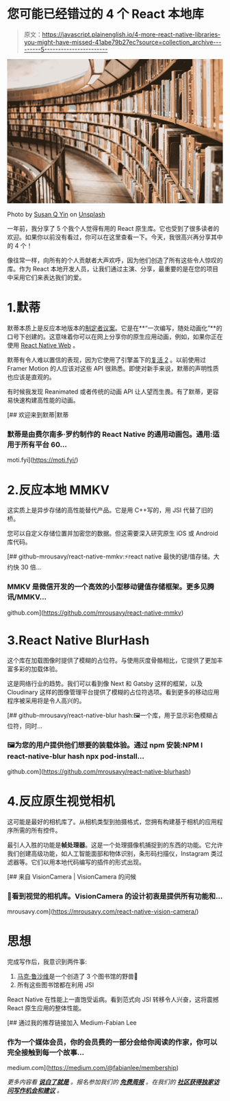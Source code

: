 # 您可能已经错过的 4 个 React 本地库

> 原文：<https://javascript.plainenglish.io/4-more-react-native-libraries-you-might-have-missed-41abe79b27ec?source=collection_archive---------5----------------------->

![](img/0c335192fe94920a4508223a9f963d77.png)

Photo by [Susan Q Yin](https://unsplash.com/@syinq?utm_source=medium&utm_medium=referral) on [Unsplash](https://unsplash.com?utm_source=medium&utm_medium=referral)

一年前，我分享了 5 个我个人觉得有用的 React 原生库。它也受到了很多读者的欢迎。如果你以前没有看过，你可以在这里查看一下。今天，我很高兴再分享其中的 4 个！

像往常一样，向所有的个人贡献者大声欢呼，因为他们创造了所有这些令人惊叹的库。作为 React 本地开发人员，让我们通过主演、分享，最重要的是在您的项目中采用它们来表达我们的爱。

# 1.默蒂

默蒂本质上是反应本地版本的[制定者议案](https://www.framer.com/motion/)。它是在**“一次编写，随处动画化”**的口号下创建的。这意味着你可以在网上分享你的原生应用动画，例如，如果你正在使用 [React Native Web](https://github.com/necolas/react-native-web) 。

默蒂有令人难以置信的表现，因为它使用了引擎盖下的[复活 2](https://docs.swmansion.com/react-native-reanimated/) 。以前使用过 Framer Motion 的人应该对这些 API 很熟悉。即使对新手来说，默蒂的声明性质也应该是直观的。

有时候我发现 Reanimated 或者传统的动画 API 让人望而生畏。有了默蒂，更容易快速构建高性能的动画。

[](https://moti.fyi/) [## 欢迎来到默蒂|默蒂

### 默蒂是由费尔南多·罗约制作的 React Native 的通用动画包。通用:适用于所有平台 60…

moti.fyi](https://moti.fyi/) 

# 2.反应本地 MMKV

这实质上是异步存储的高性能替代产品。它是用 C++写的，用 JSI 代替了旧的桥。

您可以自定义存储位置并加密您的数据。但这需要深入研究原生 iOS 或 Android 库代码。

[](https://github.com/mrousavy/react-native-mmkv) [## github-mrousavy/react-native-mmkv:⚡️react native 最快的键/值存储。大约快 30 倍…

### MMKV 是微信开发的一个高效的小型移动键值存储框架。更多见腾讯/MMKV…

github.com](https://github.com/mrousavy/react-native-mmkv) 

# 3.React Native BlurHash

这个库在加载图像时提供了模糊的占位符。与使用灰度骨骼相比，它提供了更加丰富多彩的加载体验。

这是网络行业的趋势。我们可以看到像 Next 和 Gatsby 这样的框架，以及 Cloudinary 这样的图像管理平台提供了模糊的占位符选项。看到更多的移动应用程序被采用将是令人高兴的。

[](https://github.com/mrousavy/react-native-blurhash) [## github-mrousavy/react-native-blur hash:🖼️一个库，用于显示彩色模糊占位符，同时…

### 🖼️为您的用户提供他们想要的装载体验。通过 npm 安装:NPM I react-native-blur hash npx pod-install…

github.com](https://github.com/mrousavy/react-native-blurhash) 

# 4.反应原生视觉相机

这可能是最好的相机库了。从相机类型到拍摄格式，您拥有构建基于相机的应用程序所需的所有控件。

最引人入胜的功能是**帧处理器**。这是一个处理摄像机捕捉到的东西的功能。它允许我们创建高级功能，如人工智能面部和物体识别，条形码扫描仪，Instagram 类过滤器等。它们以用本地代码编写的插件的形式出现。

[](https://mrousavy.com/react-native-vision-camera/) [## 来自 VisionCamera | VisionCamera 的问候

### 📸看到视觉的相机库。VisionCamera 的设计初衷是提供所有功能和…

mrousavy.com](https://mrousavy.com/react-native-vision-camera/) 

# 思想

完成写作后，我意识到两件事:

1.  [马克·鲁沙维](https://github.com/mrousavy)是一个创造了 3 个图书馆的野兽🙌
2.  所有这些图书馆都在利用 JSI

React Native 在性能上一直饱受诟病。看到范式向 JSI 转移令人兴奋，这将震撼 React 原生应用的整体性能。

[](https://medium.com/@fabianlee/membership) [## 通过我的推荐链接加入 Medium-Fabian Lee

### 作为一个媒体会员，你的会员费的一部分会给你阅读的作家，你可以完全接触到每一个故事…

medium.com](https://medium.com/@fabianlee/membership) 

*更多内容看* [***说白了就是***](http://plainenglish.io/) *。报名参加我们的* [***免费周报***](http://newsletter.plainenglish.io/) *。在我们的* [***社区获得独家访问写作机会和建议***](https://discord.gg/GtDtUAvyhW) *。*